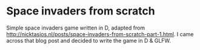 # Space invaders from scratch
Simple space invaders game written in D, adapted from http://nicktasios.nl/posts/space-invaders-from-scratch-part-1.html. I came across that blog post and decided to write the game in D & GLFW.
